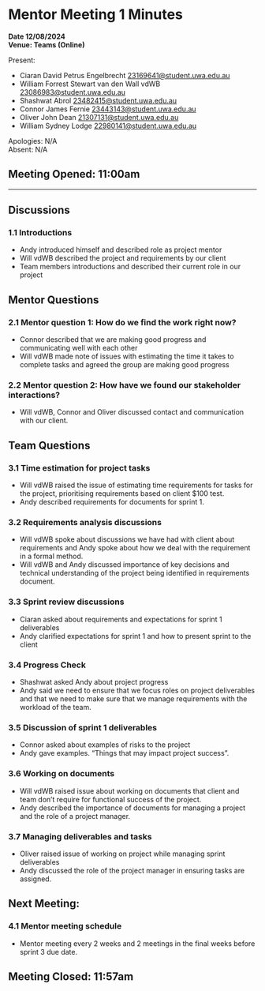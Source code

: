 # **Mentor Meeting 1 Minutes**

**Date 12/08/2024**<br>
**Venue: Teams (Online)**

Present: 
- Ciaran David Petrus Engelbrecht 23169641@student.uwa.edu.au
- William Forrest Stewart van den Wall vdWB 23086983@student.uwa.edu.au
- Shashwat Abrol 23482415@student.uwa.edu.au
- Connor James Fernie 23443143@student.uwa.edu.au
- Oliver John Dean 21307131@student.uwa.edu.au
- William Sydney Lodge 22980141@student.uwa.edu.au

Apologies: N/A
<br>Absent: N/A

## Meeting Opened: 11:00am

---

## Discussions

### 1.1 Introductions
- Andy introduced himself and described role as project mentor
- Will vdWB described the project and requirements by our client
- Team members introductions and described their current role in our project

## Mentor Questions

### 2.1 Mentor question 1: How do we find the work right now? 
- Connor described that we are making good progress and communicating well with each other
- Will vdWB made note of issues with estimating the time it takes to complete tasks and agreed the group are making good progress

### 2.2 Mentor question 2: How have we found our stakeholder interactions?
- Will vdWB, Connor and Oliver discussed contact and communication with our client.


## Team Questions

### 3.1 Time estimation for project tasks
- Will vdWB raised the issue of estimating time requirements for tasks for the project, prioritising requirements based on client $100 test.
- Andy described requirements for documents for sprint 1. 

### 3.2 Requirements analysis discussions
- Will vdWB spoke about discussions we have had with client about requirements and Andy spoke about how we deal with the requirement in a formal method.
- Will vdWB and Andy discussed importance of key decisions and technical understanding of the project being identified in requirements document.

### 3.3 Sprint review discussions
- Ciaran asked about requirements and expectations for sprint 1 deliverables
- Andy clarified expectations for sprint 1 and how to present sprint to the client

### 3.4 Progress Check
- Shashwat asked Andy about project progress
- Andy said we need to ensure that we focus roles on project deliverables and that we need to make sure that we manage requirements with the workload of the team.

### 3.5 Discussion of sprint 1 deliverables
- Connor asked about examples of risks to the project
- Andy gave examples. “Things that may impact project success”.

### 3.6 Working on documents
- Will vdWB raised issue about working on documents that client and team don’t require for functional success of the project.
- Andy described the importance of documents for managing a project and the role of a project manager.

### 3.7 Managing deliverables and tasks
- Oliver raised issue of working on project while managing sprint deliverables
- Andy discussed the role of the project manager in ensuring tasks are assigned.

## Next Meeting:
### 4.1 Mentor meeting schedule
- Mentor meeting every 2 weeks and 2 meetings in the final weeks before sprint 3 due date.

## Meeting Closed: 11:57am
